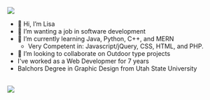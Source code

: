 ![](https://github.com/lisabroadhead/lisabroadhead/blob/main/me.png)

- 👋 Hi, I’m Lisa
- 👀 I’m wanting a job in software development
- 🌱 I’m currently learning Java, Python, C++, and MERN
  - Very Competent in: Javascript/jQuery, CSS, HTML, and PHP.
- 💞️ I’m looking to collaborate on Outdoor type projects
- I've worked as a Web Developmer for 7 years
- Balchors Degree in Graphic Design from Utah State University

<br/>
<a href="https://www.linkedin.com/in/lisa-broadhead/"><img src="https://img.shields.io/badge/LinkedIn-0077B5?style=for-the-badge&logo=linkedin&logoColor=white" /></a>




<!---
lisabroadhead/lisabroadhead is a ✨ special ✨ repository because its `README.md` (this file) appears on your GitHub profile.
You can click the Preview link to take a look at your changes.
--->
